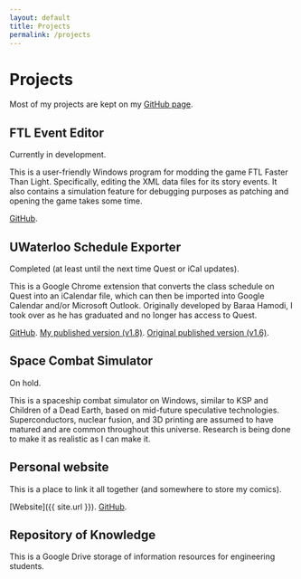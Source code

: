 ```yaml
---
layout: default
title: Projects
permalink: /projects
---
```

# Projects

Most of my projects are kept on my [GitHub page](https://github.com/Xierumeng).

## FTL Event Editor

Currently in development.

This is a user-friendly Windows program for modding the game FTL Faster Than Light. Specifically, editing the XML data files for its story events. It also contains a simulation feature for debugging purposes as patching and opening the game takes some time.

[GitHub](https://github.com/Xierumeng/FTL-Event-Editor).

## UWaterloo Schedule Exporter

Completed (at least until the next time Quest or iCal updates).

This is a Google Chrome extension that converts the class schedule on Quest into an iCalendar file, which can then be imported into Google Calendar and/or Microsoft Outlook. Originally developed by Baraa Hamodi, I took over as he has graduated and no longer has access to Quest.

[GitHub](https://github.com/Xierumeng/uwaterloo-schedule-exporter). [My published version (v1.8)](https://chrome.google.com/webstore/detail/uwaterloo-schedule-export/kfdoehlfchipdmgngnabhaaggdmodgdk/). [Original published version (v1.6)](https://chrome.google.com/webstore/detail/uwaterloo-schedule-export/epamhdpboimbcdgokgldffcdkfmbmajg).

## Space Combat Simulator

On hold.

This is a spaceship combat simulator on Windows, similar to KSP and Children of a Dead Earth, based on mid-future speculative technologies. Superconductors, nuclear fusion, and 3D printing are assumed to have matured and are common throughout this universe. Research is being done to make it as realistic as I can make it.

## Personal website

This is a place to link it all together (and somewhere to store my comics).

[Website]({{ site.url }}). [GitHub](https://github.com/Xierumeng/Xierumeng.github.io).

## Repository of Knowledge

This is a Google Drive storage of information resources for engineering students.
